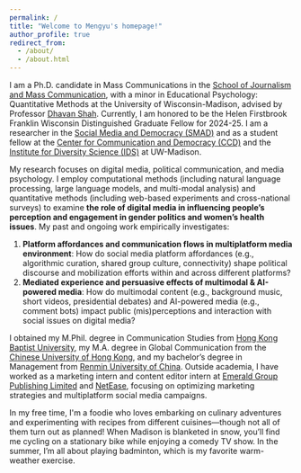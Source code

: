 ```yaml
---
permalink: /
title: "Welcome to Mengyu's homepage!"
author_profile: true
redirect_from: 
  - /about/
  - /about.html
---
```


I am a Ph.D. candidate in Mass Communications in the [School of Journalism and Mass Communication](https://journalism.wisc.edu/), with a minor in Educational Psychology: Quantitative Methods at the University of Wisconsin-Madison, advised by Professor [Dhavan Shah](https://journalism.wisc.edu/news/staff/dhavan-v-shah/). Currently, I am honored to be the Helen Firstbrook Franklin Wisconsin Distinguished Graduate Fellow for 2024-25. I am a researcher in the [Social Media and Democracy (SMAD)](https://mcrc.journalism.wisc.edu/groups/smad/) and as a student fellow at the [Center for Communication and Democracy (CCD)](https://ccd.journalism.wisc.edu/) and the [Institute for Diversity Science (IDS)](https://ids.wisc.edu/) at UW-Madison.

My research focuses on digital media, political communication, and media psychology. I employ computational methods (including natural language processing, large language models, and multi-modal analysis) and quantitative methods (including web-based experiments and cross-national surveys) to examine <b>the role of digital media in influencing people’s perception and engagement in gender politics and women’s health issues</b>. My past and ongoing work empirically investigates:

1. <b>Platform affordances and communication flows in multiplatform media environment</b>: How do social media platform affordances (e.g., algorithmic curation, shared group culture, connectivity) shape political discourse and mobilization efforts within and across different platforms?
2. <b>Mediated experience and persuasive effects of multimodal & AI-powered media</b>: How do multimodal content (e.g., background music, short videos, presidential debates) and AI-powered media (e.g., comment bots) impact public (mis)perceptions and interaction with social issues on digital media?

I obtained my M.Phil. degree in Communication Studies from [Hong Kong Baptist University](https://www.comm.hkbu.edu.hk/comd-www/english/front/index.htm), my M.A. degree in Global Communication from the [Chinese University of Hong Kong](https://www.com.cuhk.edu.hk/), and my bachelor’s degree in Management from [Renmin University of China](https://en.ruc.edu.cn/). Outside academia, I have worked as a marketing intern and content editor intern at [Emerald Group Publishing Limited](https://www.emeraldgrouppublishing.com/) and [NetEase](https://news.163.com/world/index.html), focusing on optimizing marketing strategies and multiplatform social media campaigns.

In my free time, I'm a foodie who loves embarking on culinary adventures and experimenting with recipes from different cuisines—though not all of them turn out as planned! When Madison is blanketed in snow, you’ll find me cycling on a stationary bike while enjoying a comedy TV show. In the summer, I’m all about playing badminton, which is my favorite warm-weather exercise.
